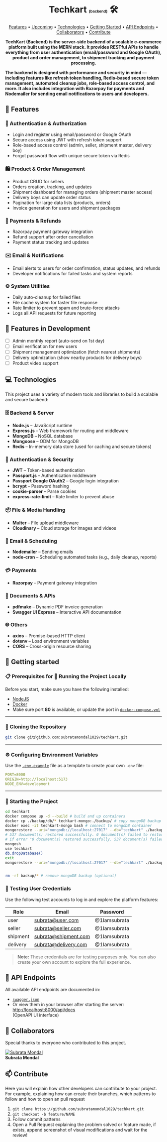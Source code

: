 <h1 align="center" style="font-weight: bold;">Techkart <span style="font-size: 12px;">(backend)</span> 🛠️</h1>

<p align="center">
 <a href="#features">Features</a> • 
 <a href="#plans">Upcoming</a> • 
 <a href="#tech">Technologies</a> • 
 <a href="#started">Getting Started</a> • 
  <a href="#routes">API Endpoints</a> •
 <a href="#colab">Collaborators</a> •
 <a href="#contribute">Contribute</a>
</p>

<p align="center">
    <b>TechKart (Backend) is the server-side backend of a scalable e-commerce platform built using the MERN stack. It provides RESTful APIs to handle everything from user authentication (email/password and Google OAuth), product and order management, to shipment tracking and payment processing.

The backend is designed with performance and security in mind — including features like refresh token handling, Redis-based secure token management, automated cleanup jobs, role-based access control, and more. It also includes integration with Razorpay for payments and Nodemailer for sending email notifications to users and developers.</b>

</p>

<h2 id="features"> 🚀 Features</h2>

### 🔐 Authentication & Authorization

- Login and register using email/password or Google OAuth
- Secure access using JWT with refresh token support
- Role-based access control (admin, seller, shipment master, delivery boy)
- Forgot password flow with unique secure token via Redis

### 🛍️ Product & Order Management

- Product CRUD for sellers
- Orders creation, tracking, and updates
- Shipment dashboard for managing orders (shipment master access)
- Delivery boys can update order status
- Pagination for large data lists (products, orders)
- Invoice generation for users and shipment packages

### 💸 Payments & Refunds

- Razorpay payment gateway integration
- Refund support after order cancellation
- Payment status tracking and updates

### ✉️ Email & Notifications

- Email alerts to users for order confirmation, status updates, and refunds
- Developer notifications for failed tasks and system reports

### ⚙️ System Utilities

- Daily auto-cleanup for failed files
- File cache system for faster file response
- Rate limiter to prevent spam and brute-force attacks
- Logs all API requests for future reporting

<h2 id="plans"> 🧪 Features in Development </h2>

- [ ] Admin monthly report (auto-send on 1st day)
- [ ] Email verification for new users
- [ ] Shipment management optimization (fetch nearest shipments)
- [ ] Delivery optimization (show nearby products for delivery boys)
- [ ] Product video support

<h2 id="tech">💻 Technologies</h2>

This project uses a variety of modern tools and libraries to build a scalable and secure backend:

### 🗄️ Backend & Server

- **Node.js** – JavaScript runtime
- **Express.js** – Web framework for routing and middleware
- **MongoDB** – NoSQL database
- **Mongoose** – ODM for MongoDB
- **Redis** – In-memory data store (used for caching and secure tokens)

### 🔐 Authentication & Security

- **JWT** – Token-based authentication
- **Passport.js** – Authentication middleware
- **Passport Google OAuth2** – Google login integration
- **bcrypt** – Password hashing
- **cookie-parser** – Parse cookies
- **express-rate-limit** – Rate limiter to prevent abuse

### 📦 File & Media Handling

- **Multer** – File upload middleware
- **Cloudinary** – Cloud storage for images and videos

### 📧 Email & Scheduling

- **Nodemailer** – Sending emails
- **node-cron** – Scheduling automated tasks (e.g., daily cleanup, reports)

### 💳 Payments

- **Razorpay** – Payment gateway integration

### 📄 Documents & APIs

- **pdfmake** – Dynamic PDF invoice generation
- **Swagger UI Express** – Interactive API documentation

### 🌐 Others

- **axios** – Promise-based HTTP client
- **dotenv** – Load environment variables
- **CORS** – Cross-origin resource sharing

<h2 id="started">🚀 Getting started</h2>

### 📋 Prerequisites for 🚀 Running the Project Locally

Before you start, make sure you have the following installed:

- [NodeJS](https://nodejs.org/)
- [Docker](https://www.docker.com/)
- Make sure port **80** is available, or update the port in [`docker-compose.yml`](../docker-compose.yml)

---

### 🔄 Cloning the Repository

```bash
git clone git@github.com:subratamondal1029/techkart.git
```

---

### ⚙️ Configuring Environment Variables

Use the [`.env.example`](./.env.example) file as a template to create your own `.env` file:

```yaml
PORT=8000
ORIGIN=http://localhost:5173
NODE_ENV=development
```

---

### 🏁 Starting the Project

```bash
cd techkart
docker compose up -d --build # build and up containers
docker cp ./backup/db/* techkart-mongo:./backup/ # copy mongoDB backup
docker exec -it techkart-mongo bash # connect to mongoDB container
mongorestore --uri="mongodb://localhost:27017" --db="techkart" ./backup/techkart/ # restore mongoDB backup
# 537 document(s) restored successfully. 0 document(s) failed to restore.
# if error "0 document(s) restored successfully. 537 document(s) failed to restore. then"
mongosh
use techkart
db.dropDatabase()
exit
mongorestore --uri="mongodb://localhost:27017" --db="techkart" ./backup/techkart/ # restore mongoDB backup


rm -rf backup/* # remove mongoDB backup (optional)
```

### 🧪 Testing User Credentials

Use the following test accounts to log in and explore the platform features:

| Role     | Email                | Password     |
| -------- | -------------------- | ------------ |
| user     | subrata@user.com     | @1Iamsubrata |
| seller   | subrata@seller.com   | @1Iamsubrata |
| shipment | subrata@shipment.com | @1Iamsubrata |
| delivery | subrata@delivery.com | @1Iamsubrata |

> **Note:** These credentials are for testing purposes only. You can also create your own account to explore the full experience.

<h2 id="routes">📍 API Endpoints</h2>

All available API endpoints are documented in:

- [`swagger.json`](./test/swagger.json)
- Or view them in your browser after starting the server: [http://localhost:8000/api/docs](http://localhost:8000/api/docs)  
  (OpenAPI UI interface)

<h2 id="colab">🤝 Collaborators</h2>

Special thanks to everyone who contributed to this project.

[![Subrata Mondal](https://avatars.githubusercontent.com/u/164600228?v=4&s=100)](https://github.com/subratamondal1029)  
 **Subrata Mondal**

<h2 id="contribute">📫 Contribute</h2>

Here you will explain how other developers can contribute to your project. For example, explaining how can create their branches, which patterns to follow and how to open an pull request

1. `git clone https://github.com/subratamondal1029/techkart.git`
2. `git checkout -b feature/NAME`
3. Follow commit patterns
4. Open a Pull Request explaining the problem solved or feature made, if exists, append screenshot of visual modifications and wait for the review!

